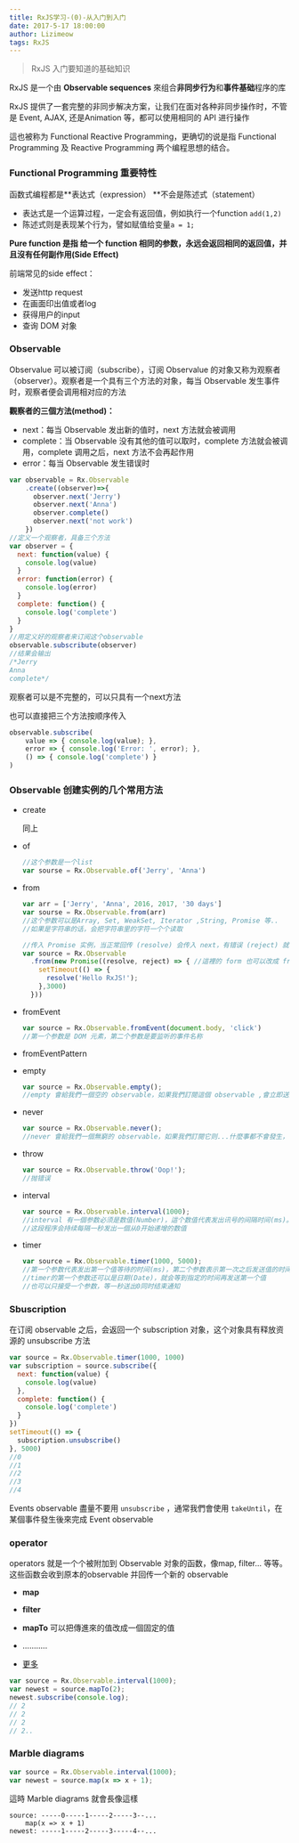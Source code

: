 ```yaml
---
title: RxJS学习-(0)-从入门到入门
date: 2017-5-17 18:00:00
author: Lizimeow
tags: RxJS
---
```

> RxJS 入门要知道的基础知识

RxJS 是一个由 **Observable sequences** 來组合**非同步行为**和**事件基础**程序的库

RxJS 提供了一套完整的非同步解决方案，让我们在面对各种非同步操作时，不管是 Event, AJAX, 还是Animation 等，都可以使用相同的 API 进行操作

這也被称为 Functional Reactive Programming，更确切的说是指 Functional Programming 及 Reactive Programming 两个编程思想的结合。

### Functional Programming  重要特性

函数式编程都是**表达式（expression） **不会是陈述式（statement）

- 表达式是一个运算过程，一定会有返回值，例如执行一个function `add(1,2)`
- 陈述式则是表现某个行为，譬如赋值给变量`a = 1;`


**Pure function 是指 给一个 function 相同的参数，永远会返回相同的返回值，并且沒有任何副作用(Side Effect)**

前端常见的side effect：

- 发送http request
- 在画面印出值或者log
- 获得用户的input
- 查询 DOM 对象

### Observable 

Observalue 可以被订阅（subscribe），订阅 Observalue 的对象又称为观察者（observer）。观察者是一个具有三个方法的对象，每当 Observable 发生事件时，观察者便会调用相对应的方法

**觀察者的三個方法(method)：**

- next：每当 Observable 发出新的值时，next 方法就会被调用
- complete：当 Observable 没有其他的值可以取时，complete 方法就会被调用，complete 调用之后，next 方法不会再起作用
- error：每当 Observable 发生错误时

```javascript
var observable = Rx.Observable
	.create((observer)=>{
      observer.next('Jerry')
      observer.next('Anna')
      observer.complete()
      observer.next('not work')
	})
//定义一个观察者，具备三个方法
var observer = {
  next: function(value) {
    console.log(value)
  }
  error: function(error) {
    console.log(error)
  }
  complete: function() {
    console.log('complete')
  }
}
//用定义好的观察者来订阅这个observable
observable.subscribute(observer)
//结果会输出
/*Jerry
Anna
complete*/
```

观察者可以是不完整的，可以只具有一个next方法

也可以直接把三个方法按顺序传入

```javascript
observable.subscribe(
    value => { console.log(value); },
    error => { console.log('Error: ', error); },
    () => { console.log('complete') }
)
```

### Observable 创建实例的几个常用方法

- create

  同上

- of

  ```javascript
  //这个参数是一个list
  var sourse = Rx.Observable.of('Jerry', 'Anna')
  ```

- from

  ```javascript
  var arr = ['Jerry', 'Anna', 2016, 2017, '30 days'] 
  var sourse = Rx.Observable.from(arr)
  //这个参数可以是Array, Set, WeakSet, Iterator ,String, Promise 等..  
  //如果是字符串的话，会把字符串里的字符一个个读取
  ```

  ```javascript
  //传入 Promise 实例，当正常回传 (resolve) 会传入 next，有错误 (reject) 就传到 error
  var source = Rx.Observable
    .from(new Promise((resolve, reject) => { //這裡的 form 也可以改成 fromPromise ，結果相同
      setTimeout(() => {
        resolve('Hello RxJS!');
      },3000)
    }))
  ```

- fromEvent

  ```javascript
  var source = Rx.Observable.fromEvent(document.body, 'click')
  //第一个参数是 DOM 元素，第二个参数是要监听的事件名称
  ```

- fromEventPattern

- empty

  ```javascript
  var source = Rx.Observable.empty();
  //empty 會給我們一個空的 observable，如果我們訂閱這個 observable ,會立即送出 complete 的訊息！
  ```

- never

  ```javascript
  var source = Rx.Observable.never();
  //never 會給我們一個無窮的 observable，如果我們訂閱它则...什麼事都不會發生，它就是一個一直存在但卻什麼都不做的 observable
  ```

- throw

  ```javascript
  var source = Rx.Observable.throw('Oop!');
  //抛错误
  ```

- interval

  ```javascript
  var source = Rx.Observable.interval(1000);
  //interval 有一個参数必须是数值(Number)，這个数值代表发出讯号的间隔时间(ms)。
  //这段程序会持续每隔一秒发出一個从0开始递增的数值
  ```

- timer

  ```javascript
  var source = Rx.Observable.timer(1000, 5000);
  //第一个参数代表发出第一个值等待的时间(ms)，第二个参数表示第一次之后发送值的时间间隔，所以上面这段程序会先等1s送出0之后，每隔5s送出1,2,3,4,5....
  //timer的第一个参数还可以是日期(Date)，就会等到指定的时间再发送第一个值
  //也可以只接受一个参数，等一秒送出0同时结束通知
  ```

### Sbuscription

在订阅 observable 之后，会返回一个 subscription 对象，这个对象具有释放资源的 unsubscribe 方法

```javascript
var source = Rx.Observable.timer(1000, 1000)
var subscription = source.subscribe({
  next: function(value) {
    console.log(value)
  },
  complete: function() {
    console.log('complete')
  }
})
setTimeout(() => {
  subscription.unsubscribe()
}, 5000)
//0
//1
//2
//3
//4
```

Events observable 盡量不要用 `unsubscribe` ，通常我們會使用 `takeUntil`，在某個事件發生後來完成 Event observable

### operator

operators 就是一个个被附加到 Observable 对象的函数，像map, filter... 等等。这些函数会收到原本的observable 并回传一个新的 observable

- **map**


- **filter**
- **mapTo** 可以把傳進來的值改成一個固定的值
- ...........
- [更多](https://github.com/Reactive-Extensions/RxJS/blob/master/doc/libraries/main/rx.md)

```javascript
var source = Rx.Observable.interval(1000);
var newest = source.mapTo(2); 
newest.subscribe(console.log);
// 2
// 2
// 2
// 2..
```

### Marble diagrams

```javascript
var source = Rx.Observable.interval(1000);
var newest = source.map(x => x + 1); 
```

這時 Marble diagrams 就會長像這樣

```
source: -----0-----1-----2-----3--...
	map(x => x + 1)
newest: -----1-----2-----3-----4--...
```

